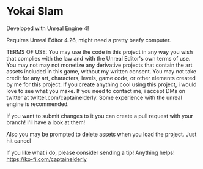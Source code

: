 # Yokai Slam
Developed with Unreal Engine 4!

Requires Unreal Editor 4.26, might need a pretty beefy computer.

TERMS OF USE:
You may use the code in this project in any way you wish that complies with the law and with the Unreal Editor's own terms of use. You may not may not monetize any derivative projects that contain the art assets included in this game, without my written consent. You may not take credit for any art, characters, levels, game code, or other elements created by me for this project. If you create anything cool using this project, i would love to see what you make. If you need to contact me, i accept DMs on twitter at twitter.com/captainelderly. Some experience with the unreal engine is recommended.

If you want to submit changes to it you can create a pull request with your branch!
I'll have a look at them!

Also you may be prompted to delete assets when you load the project. Just hit cancel


If you like what i do, please consider sending a tip! Anything helps!
https://ko-fi.com/captainelderly
